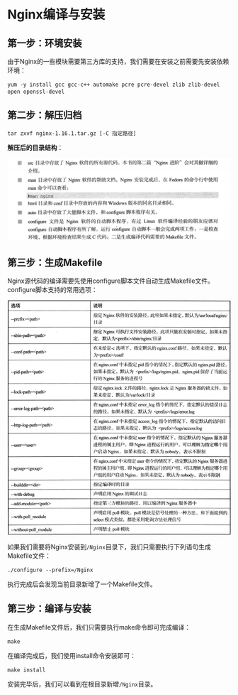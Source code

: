# Nginx编译与安装

## 第一步：环境安装

由于Nginx的一些模块需要第三方库的支持，我们需要在安装之前需要先安装依赖环境：

```shell
yum -y install gcc gcc-c++ automake pcre pcre-devel zlib zlib-devel open openssl-devel
```

## 第二步：解压归档

```shell
tar zxvf nginx-1.16.1.tar.gz [-C 指定路径]
```

**解压后的目录结构**：

![](../images/1.png)

## 第三步：生成Makefile

Nginx源代码的编译需要先使用configure脚本文件自动生成Makefile文件。configure脚本支持的常用选项：

![](../images/2.png)

如果我们需要将Nginx安装到`/Nginx`目录下，我们只需要执行下列语句生成Makefile文件：

```shell
./configure --prefix=/Nginx
```

执行完成后会发现当前目录新增了一个Makefile文件。



## 第三步：编译与安装

在生成Makefile文件后，我们只需要执行make命令即可完成编译：

```shell
make
```

在编译完成后，我们使用install命令安装即可：

```shell
make install
```

安装完毕后，我们可以看到在根目录新增`/Nginx`目录。


